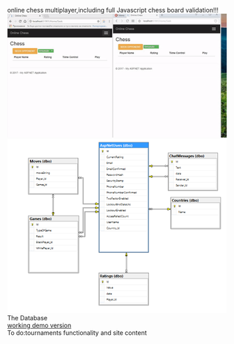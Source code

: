 online chess multiplayer,including full Javascript chess board validation!!!
<br>
<img src="chess.gif" alt="Chess gif" >
<br>
<img src="databaseChess.png" >
The Database
<br>
<a href="http://chessweb.azurewebsites.net/">working demo version</a>
<br>
To do:tournaments functionality and site content